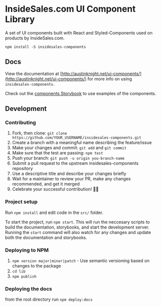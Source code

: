 # InsideSales.com UI Component Library

A set of UI components built with React and Styled-Components used on products by InsideSales.com.

```
npm install -S insidesales-components
```

## Docs
View the documentation at [http://austinknight.net/ui-components/](http://austinknight.net/ui-components/) for more info on using `insidesales-components`.

Check out the [components Storybook](http://austinknight.net/ui-components/storybook) to use examples of the components.

## Development

### Contributing

1. Fork, then clone: `git clone https://github.com/YOUR_USERNAME/insidesales-components.git`
2. Create a branch with a meaningful name describing the feature/issue
3. Make your changes and commit: `git add` and `git commit`
4. Make sure that the test are passing: `npm test`
5. Push your branch: `git push -u origin you-branch-name`
6. Submit a pull request to the upstream insidesales-components repository
7. Use a descriptive title and describe your changes briefly
8. Wait for a maintainer to review your PR, make any changes recommended, and get it merged
10. Celebrate your successful contribution! 🙌🏼

### Project setup

Run `npm install` and edit code in the `src/` folder.

To start the project, run `npm start`. This will run the neccesary scripts to build the documentation, storybooks, and start the development server. Running the `start` command will also watch for any changes and update both the documentation and storybooks.

### Deploying to NPM

1. `npm version major|minor|patch` - Use semantic versioning based on changes to the package
2. `cd lib`
3. `npm publish`

### Deploying the docs

from the root directory run `npm deploy:docs`
